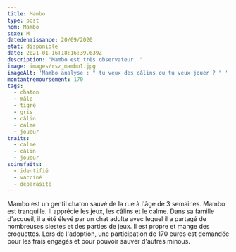 ```yaml
---
title: Mambo
type: post
nom: Mambo
sexe: M
datedenaissance: 20/09/2020
etat: disponible
date: 2021-01-16T18:16:39.639Z
description: "Mambo est très observateur. "
image: images/rsz_mambo1.jpg
imageAlt: 'Mambo analyse : " tu veux des câlins ou tu veux jouer ? " '
montantremoursement: 170
tags:
  - chaton
  - mâle
  - tigré
  - gris
  - câlin
  - calme
  - joueur
traits:
  - calme
  - câlin
  - joueur
soinsfaits:
  - identifié
  - vacciné
  - déparasité
---
```

Mambo est un gentil chaton sauvé de la rue à l'âge de 3 semaines. Mambo est tranquille. Il apprécie les jeux, les câlins et le calme. Dans sa famille d'accueil, il a été élevé par un chat adulte avec lequel il a partagé de nombreuses siestes et des parties de jeux. Il est propre et mange des croquettes. Lors de l'adoption, une participation de 170 euros est demandée pour les frais engagés et pour pouvoir sauver d'autres minous.
